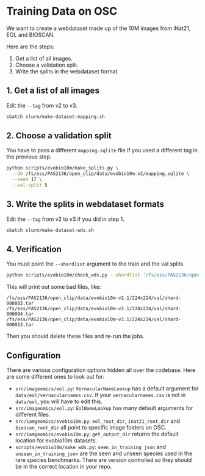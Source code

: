 # Training Data on OSC

We want to create a webdataset made up of the 10M images from iNat21, EOL and BIOSCAN.

Here are the steps:

1. Get a list of all images.
2. Choose a validation split.
3. Write the splits in the webdataset format.

## 1. Get a list of all images

Edit the `--tag` from v2 to v3.

```sh
sbatch slurm/make-dataset-mapping.sh
```

## 2. Choose a validation split

You have to pass a different `mapping.sqlite` file if you used a different tag in the previous step.

```sh
python scripts/evobio10m/make_splits.py \
  --db /fs/ess/PAS2136/open_clip/data/evobio10m-v2/mapping.sqlite \
  --seed 17 \
  --val-split 5
```

## 3. Write the splits in webdataset formats

Edit the `--tag` from v2 to v3 if you did in step 1.

```sh
sbatch slurm/make-dataset-wds.sh
```

## 4. Verification

You must point the `--shardlist` argument to the train and the val splits.

```sh
python scripts/evobio10m/check_wds.py --shardlist '/fs/ess/PAS2136/open_clip/data/evobio10m-v2.1/224x224/val/shard-{000003..000031}.tar' --workers 8
```

This will print out some bad files, like:

```
/fs/ess/PAS2136/open_clip/data/evobio10m-v2.1/224x224/val/shard-000003.tar
/fs/ess/PAS2136/open_clip/data/evobio10m-v2.1/224x224/val/shard-000004.tar
/fs/ess/PAS2136/open_clip/data/evobio10m-v2.1/224x224/val/shard-000013.tar
```

Then you should delete these files and re-run the jobs.

## Configuration

There are various configuration options hidden all over the codebase.
Here are some different ones to look out for:

* `src/imageomics/eol.py`: `VernacularNameLookup` has a default argument for `data/eol/vernacularnames.csv`. If your `vernacularnames.csv` is not in `data/eol`, you will have to edit this.
* `src/imageomics/eol.py`: `EolNameLookup` has many default arguments for different files.
* `src/iamgeomics/evobio10m.py`: `eol_root_dir`, `inat21_root_dir` and `bioscan_root_dir` all point to specific image folders on OSC.
* `src/iamgeomics/evobio10m.py`: `get_output_dir` returns the default location for evobio10m datasets.
* `scripts/evobio10m/make_wds.py`: `seen_in_training_json` and `unseen_in_training_json` are the seen and unseen species used in the rare species benchmarks. There are version controlled so they should be in the correct location in your repo.


